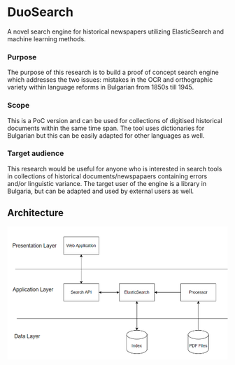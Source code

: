 # DuoSearch
A novel search engine for historical newspapers utilizing ElasticSearch and machine learning methods.

### Purpose
The purpose of this research is to build a proof of concept search engine which addresses the two issues: mistakes in the OCR and orthographic variety within language reforms in Bulgarian from 1850s till 1945.

### Scope
This is a PoC version and can be used for collections of digitised historical documents within the same time span. The tool uses dictionaries for Bulgarian but this can be easily adapted for other languages as well.

### Target audience
This research would be useful for anyone who is interested in search tools in collections of historical documents/newspapaers containing errors and/or linguistic variance. The target user of the engine is a library in Bulgaria, but can be adapted and used by external users as well.


## Architecture
![Architecture](/misc/architecture.png)
